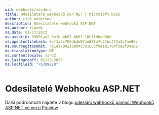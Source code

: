 ```yaml
---
uid: webhooks/senders
title: Odesílatelé webhooků ASP.NET | Microsoft Docs
author: rick-anderson
description: Odesílatelé webhooků ASP.NET
ms.author: riande
ms.date: 01/17/2012
ms.assetid: 33001ae2-8e1b-4807-8b02-16c7fd8ad38d
ms.openlocfilehash: 6cf1a3c706dbdb97ae62fa7c21bc473a2c9ae96c
ms.sourcegitcommit: 7b1e1784213dd4c301635f9e181764f3e2f94162
ms.translationtype: MT
ms.contentlocale: cs-CZ
ms.lasthandoff: 01/22/2020
ms.locfileid: "76309220"
---
```

# <a name="aspnet-webhook-senders"></a>Odesílatelé Webhooku ASP.NET

Další podrobnosti najdete v blogu [odeslání webhooků pomocí Webhooků ASP.NET ve verzi Preview](https://devblogs.microsoft.com/aspnet/sending-webhooks-with-asp-net-webhooks-preview/) .
